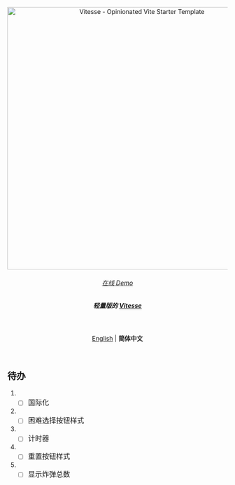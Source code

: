 <p align='center'>
  <img src='https://user-images.githubusercontent.com/11247099/111864893-a457fd00-899e-11eb-9f05-f4b88987541d.png' alt='Vitesse - Opinionated Vite Starter Template' width='600'/>
</p>

<h6 align='center'>
<a href="https://vitesse-lite.netlify.app/">在线 Demo</a>
</h6>

<h5 align='center'>
<b>轻量版的 <a href="https://github.com/antfu/vitesse">Vitesse</a></b>
</h5>

<br>

<p align='center'>
<a href="https://github.com/hyjklmn/minesweeper/blob/master/README.md">English</a> | <b>简体中文</b>
</p>

<br>

## 待办
1. - [ ] <font size=3>国际化</font>
2. - [ ] <font size=3>困难选择按钮样式</font>
3. - [ ] <font size=3>计时器</font>
4. - [ ] <font size=3>重置按钮样式</font>
5. - [ ] <font size=3>显示炸弹总数</font>